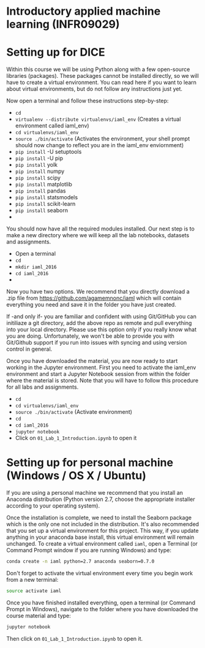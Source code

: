 # Introductory applied machine learning (INFR09029)

# Setting up for DICE

Within this course we will be using Python along with a few open-source libraries (packages). These packages cannot be installed directly, so we will have to create a virtual environment. You can read here if you want to learn about virtual environments, but do not follow any instructions just yet.

Now open a terminal and follow these instructions step-by-step:

* `cd`
* `virtualenv --distribute virtualenvs/iaml_env` (Creates a virtual environment called iaml_env)
* `cd virtualenvs/iaml_env`
* `source ./bin/activate` (Activates the environment, your shell prompt should now change to reflect you are in the iaml_env enviornment)
* `pip install` -U setuptools
* `pip install` -U pip
* `pip install` yolk
* `pip install` numpy
* `pip install` scipy
* `pip install` matplotlib
* `pip install` pandas
* `pip install` statsmodels
* `pip install` scikit-learn
* `pip install` seaborn
* 
You should now have all the required modules installed. Our next step is to make a new directory where we will keep all the lab notebooks, datasets and assignments.

* Open a terminal
* `cd`
* `mkdir iaml_2016`
* `cd iaml_2016`
* 
Now you have two options. We recommend that you directly download a .zip file from https://github.com/agamemnonc/iaml which will contain everything you need and save it in the folder you have just created.

If -and only if- you are familiar and confident with using Git/GitHub you can initiliaze a git directory, add the above repo as remote and pull everything into your local directory. Please use this option only if you really know what you are doing. Unfortunately, we won't be able to provide you with Git/Github support if you run into issues with syncing and using version control in general.

Once you have downloaded the material, you are now ready to start working in the Jupyter environment. First you need to activate the iaml_env environment and start a Jupyter Notebook session from within the folder where the material is stored. Note that you will have to follow this procedure for all labs and assignments.

* `cd`
* `cd virtualenvs/iaml_env`
* `source ./bin/activate` (Activate environment)
* `cd`
* `cd iaml_2016`
* `jupyter notebook`
* Click on `01_Lab_1_Introduction.ipynb` to open it

# Setting up for personal machine (Windows / OS X / Ubuntu)

If you are using a personal machine we recommend that you install an Anaconda distribution (Python version 2.7, choose the appropriate installer according to your operating system).

Once the installation is complete, we need to install the Seaborn package which is the only one not included in the distribution. It's also recommended that you set up a virtual environment for this project. This way, if you update anything in your anaconda base install, this virtual environment will remain unchanged. To create a virtual environment called `iaml`, open a Terminal (or Command Prompt window if you are running Windows) and type:

```bash
conda create -n iaml python=2.7 anaconda seaborn=0.7.0
```

Don't forget to activate the virtual environment every time you begin work from a new terminal:

```bash
source activate iaml
```

Once you have finished installed everything, open a terminal (or Command Prompt in Windows), navigate to the folder where you have downloaded the course material and type:

```bash
jupyter notebook
```

Then click on `01_Lab_1_Introduction.ipynb` to open it.
